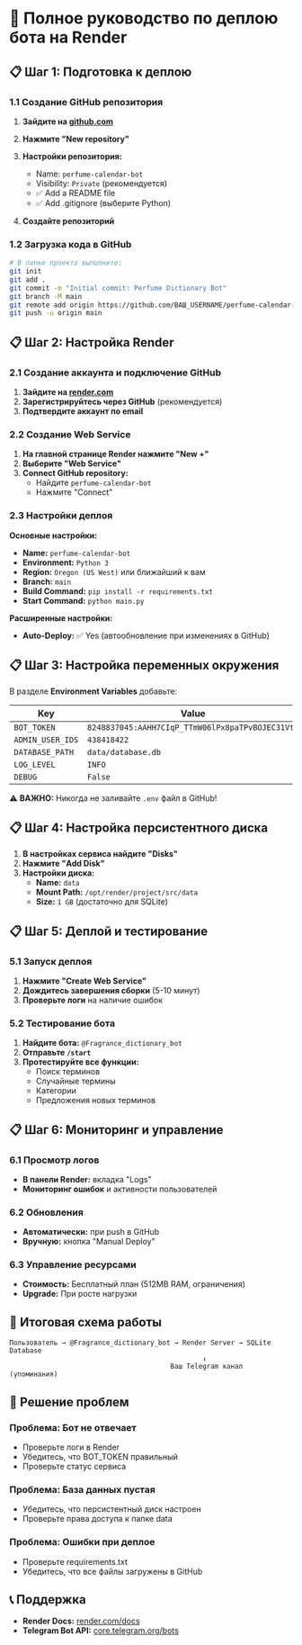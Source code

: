 # 🚀 Полное руководство по деплою бота на Render

## 📋 Шаг 1: Подготовка к деплою

### 1.1 Создание GitHub репозитория

1. **Зайдите на [github.com](https://github.com)**
2. **Нажмите "New repository"**
3. **Настройки репозитория:**
   - Name: `perfume-calendar-bot`
   - Visibility: `Private` (рекомендуется)
   - ✅ Add a README file
   - ✅ Add .gitignore (выберите Python)

4. **Создайте репозиторий**

### 1.2 Загрузка кода в GitHub

```bash
# В папке проекта выполните:
git init
git add .
git commit -m "Initial commit: Perfume Dictionary Bot"
git branch -M main
git remote add origin https://github.com/ВАШ_USERNAME/perfume-calendar-bot.git
git push -u origin main
```

## 📋 Шаг 2: Настройка Render

### 2.1 Создание аккаунта и подключение GitHub

1. **Зайдите на [render.com](https://render.com)**
2. **Зарегистрируйтесь через GitHub** (рекомендуется)
3. **Подтвердите аккаунт по email**

### 2.2 Создание Web Service

1. **На главной странице Render нажмите "New +"**
2. **Выберите "Web Service"**
3. **Connect GitHub repository:**
   - Найдите `perfume-calendar-bot`
   - Нажмите "Connect"

### 2.3 Настройки деплоя

**Основные настройки:**
- **Name:** `perfume-calendar-bot`
- **Environment:** `Python 3`
- **Region:** `Oregon (US West)` или ближайший к вам
- **Branch:** `main`
- **Build Command:** `pip install -r requirements.txt`
- **Start Command:** `python main.py`

**Расширенные настройки:**
- **Auto-Deploy:** ✅ Yes (автообновление при изменениях в GitHub)

## 📋 Шаг 3: Настройка переменных окружения

В разделе **Environment Variables** добавьте:

| Key | Value |
|-----|-------|
| `BOT_TOKEN` | `8248837045:AAHH7CIqP_TTmW06lPx8paTPvBOJEC31VtA` |
| `ADMIN_USER_IDS` | `438418422` |
| `DATABASE_PATH` | `data/database.db` |
| `LOG_LEVEL` | `INFO` |
| `DEBUG` | `False` |

⚠️ **ВАЖНО:** Никогда не заливайте `.env` файл в GitHub!

## 📋 Шаг 4: Настройка персистентного диска

1. **В настройках сервиса найдите "Disks"**
2. **Нажмите "Add Disk"**
3. **Настройки диска:**
   - **Name:** `data`
   - **Mount Path:** `/opt/render/project/src/data`
   - **Size:** `1 GB` (достаточно для SQLite)

## 📋 Шаг 5: Деплой и тестирование

### 5.1 Запуск деплоя

1. **Нажмите "Create Web Service"**
2. **Дождитесь завершения сборки** (5-10 минут)
3. **Проверьте логи** на наличие ошибок

### 5.2 Тестирование бота

1. **Найдите бота:** `@Fragrance_dictionary_bot`
2. **Отправьте `/start`**
3. **Протестируйте все функции:**
   - Поиск терминов
   - Случайные термины
   - Категории
   - Предложения новых терминов

## 📋 Шаг 6: Мониторинг и управление

### 6.1 Просмотр логов

- **В панели Render:** вкладка "Logs"
- **Мониторинг ошибок** и активности пользователей

### 6.2 Обновления

- **Автоматически:** при push в GitHub
- **Вручную:** кнопка "Manual Deploy"

### 6.3 Управление ресурсами

- **Стоимость:** Бесплатный план (512MB RAM, ограничения)
- **Upgrade:** При росте нагрузки

## 🎯 Итоговая схема работы

```
Пользователь → @Fragrance_dictionary_bot → Render Server → SQLite Database
                                                ↓
                                        Ваш Telegram канал (упоминания)
```

## 🔧 Решение проблем

### Проблема: Бот не отвечает
- Проверьте логи в Render
- Убедитесь, что BOT_TOKEN правильный
- Проверьте статус сервиса

### Проблема: База данных пустая
- Убедитесь, что персистентный диск настроен
- Проверьте права доступа к папке data

### Проблема: Ошибки при деплое
- Проверьте requirements.txt
- Убедитесь, что все файлы загружены в GitHub

## 📞 Поддержка

- **Render Docs:** [render.com/docs](https://render.com/docs)
- **Telegram Bot API:** [core.telegram.org/bots](https://core.telegram.org/bots)
